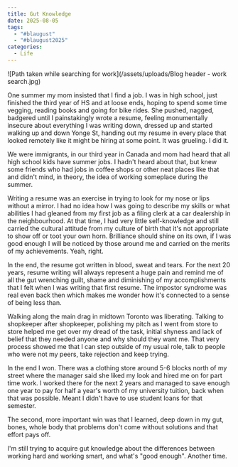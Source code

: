 ```yaml
---
title: Gut Knowledge
date: 2025-08-05
tags:
  - "#blaugust"
  - "#blaugust2025"
categories:
  - Life
---
```

![Path taken while searching for work](/assets/uploads/Blog header - work search.jpg)

One summer my mom insisted that I find a job. I was in high school, just finished the third year of HS and at loose ends, hoping to spend some time vegging, reading books and going for bike rides. She pushed, nagged, badgered until I painstakingly wrote a resume, feeling monumentally insecure about everything I was writing down, dressed up and started walking up and down Yonge St, handing out my resume in every place that looked remotely like it might be hiring at some point. It was grueling. I did it.

We were immigrants, in our third year in Canada and mom had heard that all high school kids have summer jobs. I hadn't heard about that, but knew some friends who had jobs in coffee shops or other neat places like that and didn't mind, in theory, the idea of working someplace during the summer. 

Writing a resume was an exercise in trying to look for my nose or lips without a mirror. I had no idea how I was going to describe my skills or what abilities I had gleaned from my first job as a filing clerk at a car dealership in the neighbourhood. At that time, I had very little self-knowledge and still carried the cultural attitude from my culture of birth that it's not appropriate to show off or toot your own horn. Brilliance should shine on its own, if I was good enough I will be noticed by those around me and carried on the merits of my achievements. Yeah, right.

In the end, the resume got written in blood, sweat and tears. For the next 20 years, resume writing will always represent a huge pain and remind me of all the gut wrenching guilt, shame and diminishing of my accomplishments that I felt when I was writing that first resume. The impostor syndrome was real even back then which makes me wonder how it's connected to a sense of being less than. 

Walking along the main drag in midtown Toronto was liberating. Talking to shopkeeper after shopkeeper, polishing my pitch as I went from store to store helped me get over my dread of the task, initial shyness and lack of belief that they needed anyone and why should they want me. That very process showed me that I can step outside of my usual role, talk to people who were not my peers, take rejection and keep trying.

In the end I won. There was a clothing store around 5-6 blocks north of my street where the manager said she liked my look and hired me on for part time work. I worked there for the next 2 years and managed to save enough one year to pay for half a year's worth of my university tuition, back when that was possible. Meant I didn't have to use student loans for that semester.

The second, more important win was that I learned, deep down in my gut, bones, whole body that problems don't come without solutions and that effort pays off.

I'm still trying to acquire gut knowledge about the differences between working hard and working smart, and what's "good enough". Another time.
